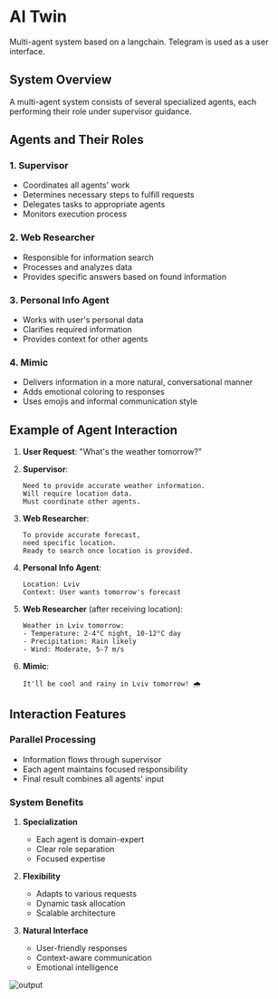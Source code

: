# AI Twin
Multi-agent system based on a langchain.
Telegram is used as a user interface.

## System Overview
A multi-agent system consists of several specialized agents, each performing their role under supervisor guidance.

## Agents and Their Roles

### 1. Supervisor
- Coordinates all agents' work
- Determines necessary steps to fulfill requests
- Delegates tasks to appropriate agents
- Monitors execution process

### 2. Web Researcher
- Responsible for information search
- Processes and analyzes data
- Provides specific answers based on found information

### 3. Personal Info Agent
- Works with user's personal data
- Clarifies required information
- Provides context for other agents

### 4. Mimic
- Delivers information in a more natural, conversational manner
- Adds emotional coloring to responses
- Uses emojis and informal communication style

## Example of Agent Interaction

1. **User Request**: "What's the weather tomorrow?"

2. **Supervisor**: 
   ```
   Need to provide accurate weather information.
   Will require location data.
   Must coordinate other agents.
   ```

3. **Web Researcher**:
   ```
   To provide accurate forecast,
   need specific location.
   Ready to search once location is provided.
   ```

4. **Personal Info Agent**:
   ```
   Location: Lviv
   Context: User wants tomorrow's forecast
   ```

5. **Web Researcher** (after receiving location):
   ```
   Weather in Lviv tomorrow:
   - Temperature: 2-4°C night, 10-12°C day
   - Precipitation: Rain likely
   - Wind: Moderate, 5-7 m/s
   ```

6. **Mimic**:
   ```
   It'll be cool and rainy in Lviv tomorrow! 🌧️
   ```

## Interaction Features

### Parallel Processing
- Information flows through supervisor
- Each agent maintains focused responsibility
- Final result combines all agents' input

### System Benefits
1. **Specialization**
   - Each agent is domain-expert
   - Clear role separation
   - Focused expertise

2. **Flexibility**
   - Adapts to various requests
   - Dynamic task allocation
   - Scalable architecture

3. **Natural Interface**
   - User-friendly responses
   - Context-aware communication
   - Emotional intelligence


![output](https://github.com/user-attachments/assets/a8944490-f60c-496d-bdca-a73d302cc486)
